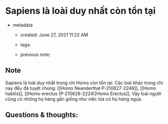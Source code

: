 # Sapiens là loài duy nhất còn tồn tại

- metadata
	- created: June 27, 2021 11:22 AM
	- tags:

	- previous note:

## Note
Sapiens là loài duy nhất trong chi Homo còn tồn tại. Các loài khác trong chi này đều đã tuyệt chủng: [[Homo Neanderthal P-210627-2248]], [[Homo habilis]], [[Homo erectus (P-210626-2224)|Homo Erectus]]. Vậy loài người cũng có những họ hàng gần giống như việc lừa có họ hàng ngựa.

## Questions & thoughts: 
